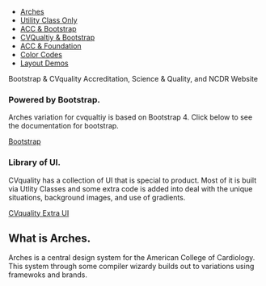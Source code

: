 <div class='cvqualityboot_nav'><ul id="sitenav" class="block flex flex_column flex_row:md m-t_3 ul_none w_100">
	<li class="flex_auto p_1">
		<a
			href="/Arches/"
			id="home_nav"
			class="bg_primary c_white br_white-2 br_solid br_1 h:bg_primary-n2 br_radius p-x_4 p-y_3 block"
			>Arches</a
		>
	</li>
	<li class="flex_auto p_1">
		<a
			href="/Arches/uconly_acc/"
			id="noframework_nav"
			class="bg_primary c_white br_white-2 br_solid br_1 h:bg_primary-n2 br_radius p-x_4 p-y_3 block"
			>Utility Class Only</a
		>
	</li>
	<li class="flex_auto p_1">
		<a
			href="/Arches/boot_acc/"
			id="accboot_nav"
			class="bg_primary c_white br_white-2 br_solid br_1 h:bg_primary-n2 br_radius p-x_4 p-y_3 block"
			>ACC &amp; Bootstrap</a
		>
	</li>
	<li class="flex_auto p_1">
		<a
			href="/Arches/boot_cvquality/"
			id="cvqualityboot_nav"
			class="bg_primary c_white br_white-2 br_solid br_1 h:bg_primary-n2 br_radius p-x_4 p-y_3 block"
			>CVQualtiy &amp; Bootstrap</a
		>
	</li>
	<li class="flex_auto p_1">
		<a
			href="/Arches/zurb_acc/"
			id="accfoundation_nav"
			class="bg_primary c_white br_white-2 br_solid br_1 h:bg_primary-n2 br_radius p-x_4 p-y_3 block"
			>ACC & Foundation</a
		>
	</li>
	<li class="flex_auto p_1">
		<a
			href="/Arches/color_codes/"
			id="colorCodes"
			class="bg_primary c_white br_white-2 br_solid br_1 h:bg_primary-n2 br_radius p-x_4 p-y_3 block"
			>Color Codes</a
		>
	</li>
	<li class="flex_auto p_1">
		<a
			href="/Arches/layout_demo/"
			id="colorCodes"
			class="bg_primary c_white br_white-2 br_solid br_1 h:bg_primary-n2 br_radius p-x_4 p-y_3 block"
			>Layout Demos</a
		>
	</li>
</ul>
<div class="br_1 br_round br_solid br_white-7 p_5 relative shadow_3 m-x_3">
	<div class="absolute t_0 r_0 l_0 b_0 opacity_7 z_0 br_round bg_center bg_cover" style="background-image:url('../img/triangletexture/orangetriangles.PNG')"></div>
		<div class="c_black font_11:lg font_6 font_8:md font_ui lh_1 m-y_4">Bootstrap &amp; CVquality
			<span class="block font_1 m-y_2 font_bold opacity_7">Accreditation, Science &amp; Quality, and NCDR Website </span>
		</div>
        <div class="flex">
            <div class="flex_auto p-x_3 w_50">
                <h3 class="c_black font_5:lg font_3 font_4:md">Powered by Bootstrap.</h3>
                <p class="font_1 font_1:md font_3:lg">
                   Arches variation for cvqualtiy is based on Bootstrap 4. Click below to see the documentation for
						bootstrap.
                </p>
                <div>
                    <a
							class="br_radius btn btn-primary c_white  gradient_teal h:gradient_teal-reverse"
							href="https://getbootstrap.com/docs/4.0/getting-started/introduction/"
							role="button"
							>Bootstrap</a
						>
                </div>
            </div>
            <div class="flex_auto p-x_3 w_50">
                <h3 class="c_black font_5:lg font_3 font_4:md">Library of UI.</h3>
                <p class="font_1 font_1:md font_3:lg">
                   CVquality has a collection of UI that is special to product. Most of it is built via Utlity
						Classes and some extra code is added into deal with the unique situations, background images,
						and use of gradients.
                </p>
                <div>
                    <a
							class="br_radius btn btn-primary c_white  gradient_teal h:gradient_teal-reverse"
							href="section-recipes-cvqualtiy.html"
							role="button"
							>CVquality Extra UI</a
						>
                </div>
            </div>
        </div>	
</div>


## What is Arches.

Arches is a central design system for the American College of Cardiology. This system through some compiler wizardy builds out to variations using framewoks and brands. 
</div>
